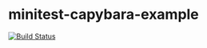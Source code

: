 # minitest-capybara-example

[![Build Status](https://secure.travis-ci.org/wojtekmach/minitest-capybara-example.png?branch=master)](http://travis-ci.org/wojtekmach/minitest-capybara-example)
